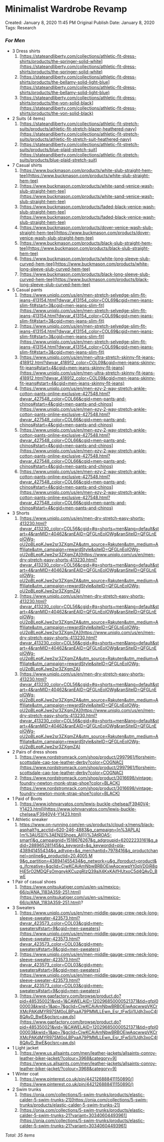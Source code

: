 # Minimalist Wardrobe Revamp

Created: January 8, 2020 11:45 PM
Original Publish Date: January 8, 2020
Tags: Research

### *For Men*

- 3 Dress shirts
    1. [https://stateandliberty.com/collections/athletic-fit-dress-shirts/products/the-springer-solid-white](https://stateandliberty.com/collections/athletic-fit-dress-shirts/products/the-springer-solid-white)
    2. [https://stateandliberty.com/collections/athletic-fit-dress-shirts/products/the-bellamy-solid-light-blue](https://stateandliberty.com/collections/athletic-fit-dress-shirts/products/the-bellamy-solid-light-blue)
    3. [https://stateandliberty.com/collections/athletic-fit-dress-shirts/products/the-von-solid-black](https://stateandliberty.com/collections/athletic-fit-dress-shirts/products/the-von-solid-black)
- 2 Suits (4 items)
    1. [https://stateandliberty.com/collections/athletic-fit-stretch-suits/products/athletic-fit-stretch-blazer-heathered-navy](https://stateandliberty.com/collections/athletic-fit-stretch-suits/products/athletic-fit-stretch-suit-heathered-navy)
    2. [https://stateandliberty.com/collections/athletic-fit-stretch-suits/products/blue-plaid-stretch-suit](https://stateandliberty.com/collections/athletic-fit-stretch-suits/products/blue-plaid-stretch-suit)
- 7 Casual shirts
    1. [https://www.buckmason.com/products/white-slub-straight-hem-tee](https://www.buckmason.com/products/white-slub-straight-hem-tee)
    2. [https://www.buckmason.com/products/white-sand-venice-wash-slub-straight-hem-tee](https://www.buckmason.com/products/white-sand-venice-wash-slub-straight-hem-tee)
    3. [https://www.buckmason.com/products/faded-black-venice-wash-slub-straight-hem-tee](https://www.buckmason.com/products/faded-black-venice-wash-slub-straight-hem-tee)
    4. [https://www.buckmason.com/products/dover-venice-wash-slub-straight-hem-tee](https://www.buckmason.com/products/dover-venice-wash-slub-straight-hem-tee)
    5. [https://www.buckmason.com/products/black-slub-straight-hem-tee](https://www.buckmason.com/products/black-slub-straight-hem-tee)
    6. [https://www.buckmason.com/products/white-long-sleeve-slub-curved-hem-tee](https://www.buckmason.com/products/white-long-sleeve-slub-curved-hem-tee)
    7. [https://www.buckmason.com/products/black-long-sleeve-slub-curved-hem-tee](https://www.buckmason.com/products/black-long-sleeve-slub-curved-hem-tee)
- 5 Casual pants
    1. [https://www.uniqlo.com/us/en/men-stretch-selvedge-slim-fit-jeans-413154.html?dwvar_413154_color=COL69&cgid=men-jeans-slim-fit#start=3&cgid=men-jeans-slim-fit](https://www.uniqlo.com/us/en/men-stretch-selvedge-slim-fit-jeans-413154.html?dwvar_413154_color=COL69&cgid=men-jeans-slim-fit#start=3&cgid=men-jeans-slim-fit)
    2. [https://www.uniqlo.com/us/en/men-stretch-selvedge-slim-fit-jeans-413154.html?dwvar_413154_color=COL69&cgid=men-jeans-slim-fit#start=3&cgid=men-jeans-slim-fit](https://www.uniqlo.com/us/en/men-stretch-selvedge-slim-fit-jeans-413154.html?dwvar_413154_color=COL69&cgid=men-jeans-slim-fit#start=3&cgid=men-jeans-slim-fit)
    3. [https://www.uniqlo.com/us/en/men-ultra-stretch-skinny-fit-jeans-418912.html?dwvar_418912_color=COL09&cgid=men-jeans-skinny-fit-jeans#start=4&cgid=men-jeans-skinny-fit-jeans](https://www.uniqlo.com/us/en/men-ultra-stretch-skinny-fit-jeans-418912.html?dwvar_418912_color=COL09&cgid=men-jeans-skinny-fit-jeans#start=4&cgid=men-jeans-skinny-fit-jeans)
    4. [https://www.uniqlo.com/us/en/men-ezy-2-way-stretch-ankle-cotton-pants-online-exclusive-427548.html?dwvar_427548_color=COL66&cgid=men-pants-and-chinos#start=4&cgid=men-pants-and-chinos](https://www.uniqlo.com/us/en/men-ezy-2-way-stretch-ankle-cotton-pants-online-exclusive-427548.html?dwvar_427548_color=COL66&cgid=men-pants-and-chinos#start=4&cgid=men-pants-and-chinos)
    5. [https://www.uniqlo.com/us/en/men-ezy-2-way-stretch-ankle-cotton-pants-online-exclusive-427548.html?dwvar_427548_color=COL66&cgid=men-pants-and-chinos#start=4&cgid=men-pants-and-chinos](https://www.uniqlo.com/us/en/men-ezy-2-way-stretch-ankle-cotton-pants-online-exclusive-427548.html?dwvar_427548_color=COL66&cgid=men-pants-and-chinos#start=4&cgid=men-pants-and-chinos)
    6. [https://www.uniqlo.com/us/en/men-ezy-2-way-stretch-ankle-cotton-pants-online-exclusive-427548.html?dwvar_427548_color=COL66&cgid=men-pants-and-chinos#start=4&cgid=men-pants-and-chinos](https://www.uniqlo.com/us/en/men-ezy-2-way-stretch-ankle-cotton-pants-online-exclusive-427548.html?dwvar_427548_color=COL66&cgid=men-pants-and-chinos#start=4&cgid=men-pants-and-chinos)
- 3 Shorts
    1. [https://www.uniqlo.com/us/en/men-dry-stretch-easy-shorts-413230.html?dwvar_413230_color=COL56&cgid=#q=shorts+men&lang=default&start=4&ranMID=40462&ranEAID=QFGLnEolOWg&ranSiteID=QFGLnEolOWg-oU2pBLepKJwe2sr3ZXgmZA&utm_source=Rakuten&utm_medium=Affiliate&utm_campaign=rewardStyle&siteID=QFGLnEolOWg-oU2pBLepKJwe2sr3ZXgmZA](https://www.uniqlo.com/us/en/men-dry-stretch-easy-shorts-413230.html?dwvar_413230_color=COL56&cgid=#q=shorts+men&lang=default&start=4&ranMID=40462&ranEAID=QFGLnEolOWg&ranSiteID=QFGLnEolOWg-oU2pBLepKJwe2sr3ZXgmZA&utm_source=Rakuten&utm_medium=Affiliate&utm_campaign=rewardStyle&siteID=QFGLnEolOWg-oU2pBLepKJwe2sr3ZXgmZA)
    2. [https://www.uniqlo.com/us/en/men-dry-stretch-easy-shorts-413230.html?dwvar_413230_color=COL56&cgid=#q=shorts+men&lang=default&start=4&ranMID=40462&ranEAID=QFGLnEolOWg&ranSiteID=QFGLnEolOWg-oU2pBLepKJwe2sr3ZXgmZA&utm_source=Rakuten&utm_medium=Affiliate&utm_campaign=rewardStyle&siteID=QFGLnEolOWg-oU2pBLepKJwe2sr3ZXgmZA](https://www.uniqlo.com/us/en/men-dry-stretch-easy-shorts-413230.html?dwvar_413230_color=COL56&cgid=#q=shorts+men&lang=default&start=4&ranMID=40462&ranEAID=QFGLnEolOWg&ranSiteID=QFGLnEolOWg-oU2pBLepKJwe2sr3ZXgmZA&utm_source=Rakuten&utm_medium=Affiliate&utm_campaign=rewardStyle&siteID=QFGLnEolOWg-oU2pBLepKJwe2sr3ZXgmZA)
    3. [https://www.uniqlo.com/us/en/men-dry-stretch-easy-shorts-413230.html?dwvar_413230_color=COL56&cgid=#q=shorts+men&lang=default&start=4&ranMID=40462&ranEAID=QFGLnEolOWg&ranSiteID=QFGLnEolOWg-oU2pBLepKJwe2sr3ZXgmZA&utm_source=Rakuten&utm_medium=Affiliate&utm_campaign=rewardStyle&siteID=QFGLnEolOWg-oU2pBLepKJwe2sr3ZXgmZA](https://www.uniqlo.com/us/en/men-dry-stretch-easy-shorts-413230.html?dwvar_413230_color=COL56&cgid=#q=shorts+men&lang=default&start=4&ranMID=40462&ranEAID=QFGLnEolOWg&ranSiteID=QFGLnEolOWg-oU2pBLepKJwe2sr3ZXgmZA&utm_source=Rakuten&utm_medium=Affiliate&utm_campaign=rewardStyle&siteID=QFGLnEolOWg-oU2pBLepKJwe2sr3ZXgmZA)
- 2 Pairs of dress shoes
    1. [https://www.nordstromrack.com/shop/product/2997961/florsheim-scottsdale-cap-toe-leather-derby?color=COGNAC](https://www.nordstromrack.com/shop/product/2997961/florsheim-scottsdale-cap-toe-leather-derby?color=COGNAC)
    2. [https://www.nordstromrack.com/shop/product/3016698/vintage-foundry-newton-monk-strap-shoe?color=BLACK](https://www.nordstromrack.com/shop/product/3016698/vintage-foundry-newton-monk-strap-shoe?color=BLACK)
- 1 Paid of Boots
    1. [https://www.johnvarvatos.com/lewis-buckle-chelsea/F3940V4-Y1423.html](https://www.johnvarvatos.com/lewis-buckle-chelsea/F3940V4-Y1423.html)
- 1 Athletic sneaker
    1. [https://www.on-running.com/en-us/products/cloud-x/mens/black-asphalt?g_acctid=620-246-4883&g_campaign=[n%3APLA][m%3AUS][l%3AEN][Shoes_All][i%3AtROAS-smart]&g_campaignid=1518676267&g_adgroupid=62022233161&g_adid=288965281145&g_keyword=&g_keywordid=pla-438941455434&g_adtype=&g_merchantid=7978416&g_productchannel=online&g_productid=20.4005 M 9&g_partition=438941455434&g_network=u&g_ifproduct=product&g_ifcreative=&gclid=CjwKCAiAmNbwBRBOEiwAqcwwpYt0qVD0iR8qHjE5rO2MDQFsOmgnykKCuzgRlzQ39aX4KxKAjfHUtxoC5d4QAvD_BwE](https://www.on-running.com/en-us/products/cloud-x/mens/black-asphalt?g_acctid=620-246-4883&g_campaign=%5Bn%3APLA%5D%5Bm%3AUS%5D%5Bl%3AEN%5D%5BShoes_All%5D%5Bi%3AtROAS-smart%5D&g_campaignid=1518676267&g_adgroupid=62022233161&g_adid=288965281145&g_keyword=&g_keywordid=pla-438941455434&g_adtype=&g_merchantid=7978416&g_productchannel=online&g_productid=20.4005%20M%209&g_partition=438941455434&g_network=u&g_ifproduct=product&g_ifcreative=&gclid=CjwKCAiAmNbwBRBOEiwAqcwwpYt0qVD0iR8qHjE5rO2MDQFsOmgnykKCuzgRlzQ39aX4KxKAjfHUtxoC5d4QAvD_BwE)
- 1 Pair of casual shoes
    1. [https://www.onitsukatiger.com/us/en-us/mexico-66/p/ANA_1183A359-251.html](https://www.onitsukatiger.com/us/en-us/mexico-66/p/ANA_1183A359-251.html)?
- 3 Sweaters
    1. [https://www.uniqlo.com/us/en/men-middle-gauge-crew-neck-long-sleeve-sweater-423573.html?dwvar_423573_color=COL03&cgid=men-sweaters#start=9&cgid=men-sweaters](https://www.uniqlo.com/us/en/men-middle-gauge-crew-neck-long-sleeve-sweater-423573.html?dwvar_423573_color=COL03&cgid=men-sweaters#start=9&cgid=men-sweaters)
    2. [https://www.uniqlo.com/us/en/men-middle-gauge-crew-neck-long-sleeve-sweater-423573.html?dwvar_423573_color=COL03&cgid=men-sweaters#start=9&cgid=men-sweaters](https://www.uniqlo.com/us/en/men-middle-gauge-crew-neck-long-sleeve-sweater-423573.html?dwvar_423573_color=COL03&cgid=men-sweaters#start=9&cgid=men-sweaters)
    3. [https://www.gapfactory.com/browse/product.do?pid=485350021&vid=1&CAWELAID=120296850000521371&tid=gfpl000003&kwid=1&ap=7&gclid=CjwKCAiAmNbwBRBOEiwAqcwwpVKCrXMcPAKdMYR97SM0oLBPxaA79PMMLLEwn_Esr_tFwSii1Udh3xoC4I8QAvD_BwE&gclsrc=aw.ds](https://www.gapfactory.com/browse/product.do?pid=485350021&vid=1&CAWELAID=120296850000521371&tid=gfpl000003&kwid=1&ap=7&gclid=CjwKCAiAmNbwBRBOEiwAqcwwpVKCrXMcPAKdMYR97SM0oLBPxaA79PMMLLEwn_Esr_tFwSii1Udh3xoC4I8QAvD_BwE&gclsrc=aw.ds)
- 1 Light jacket
    1. [https://www.us.allsaints.com/men/leather-jackets/allsaints-conroy-leather-biker-jacket/?colour=3968&category=9](https://www.us.allsaints.com/men/leather-jackets/allsaints-conroy-leather-biker-jacket/?colour=3968&category=9)
- 1 Winter coat
    1. [https://www.pinterest.co.uk/pin/442126888411150890/](https://www.pinterest.co.uk/pin/442126888411150890/)
- 2 Swim trunks
    1. [https://onia.com/collections/5-swim-trunks/products/elastic-calder-5-swim-trunks-21](https://onia.com/collections/5-swim-trunks/products/elastic-calder-5-swim-trunks-21)
    2. [https://onia.com/collections/5-swim-trunks/products/elastic-calder-5-swim-trunks-21?variant=30340604493961](https://onia.com/collections/5-swim-trunks/products/elastic-calder-5-swim-trunks-21?variant=30340604493961)

*Total: 35 items*